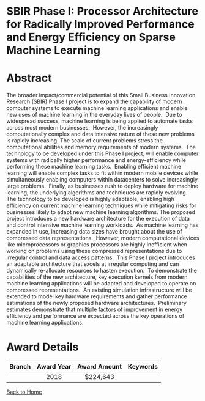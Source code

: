 
SBIR Phase I: Processor Architecture for Radically Improved Performance and Energy Efficiency on Sparse Machine Learning
========================================================================================================================

# Abstract


The broader impact/commercial potential of this Small Business Innovation Research (SBIR) Phase I project is to expand the capability of modern computer systems to execute machine learning applications and enable new uses of machine learning in the everyday lives of people.  Due to widespread success, machine learning is being applied to automate tasks across most modern businesses.  However, the increasingly computationally complex and data intensive nature of these new problems is rapidly increasing. The scale of current problems stress the computational abilities and memory requirements of modern systems.  The technology to be developed under this Phase I project, will enable computer systems with radically higher performance and energy-efficiency while performing these machine learning tasks.  Enabling efficient machine learning will enable complex tasks to fit within modern mobile devices while simultaneously enabling computers within datacenters to solve increasingly large problems.  Finally, as businesses rush to deploy hardware for machine learning, the underlying algorithms and techniques are rapidly evolving.  The technology to be developed is highly adaptable, enabling high efficiency on current machine learning techniques while mitigating risks for businesses likely to adapt new machine learning algorithms. The proposed project introduces a new hardware architecture for the execution of data and control intensive machine learning workloads.  As machine learning has expanded in use, increasing data sizes have brought about the use of compressed data representations.  However, modern computational devices like microprocessors or graphics processors are highly inefficient when working on problems using these compressed representations due to irregular control and data access patterns.  This Phase I project introduces an adaptable architecture that excels at irregular computing and can dynamically re-allocate resources to hasten execution.  To demonstrate the capabilities of the new architecture, key execution kernels from modern machine learning applications will be adapted and developed to operate on compressed representations.  An existing simulation infrastructure will be extended to model key hardware requirements and gather performance estimations of the newly proposed hardware architectures.  Preliminary estimates demonstrate that multiple factors of improvement in energy efficiency and performance are expected across the key operations of machine learning applications.  

# Award Details

|Branch|Award Year|Award Amount|Keywords|
| :---: | :---: | :---: | :---: |
||2018|$224,643||
  
  


[Back to Home](https://github.com/chrischow/dod_sbir_awards/JT/#345)